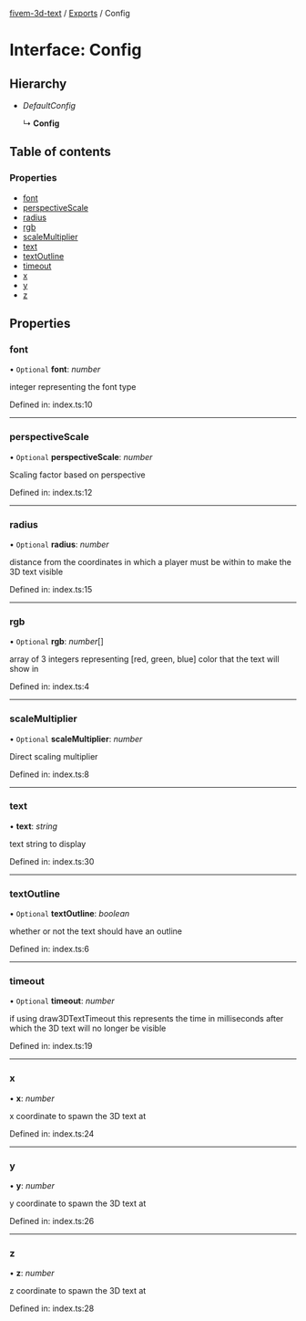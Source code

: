 [fivem-3d-text](../README.md) / [Exports](../modules.md) / Config

# Interface: Config

## Hierarchy

* *DefaultConfig*

  ↳ **Config**

## Table of contents

### Properties

- [font](config.md#font)
- [perspectiveScale](config.md#perspectivescale)
- [radius](config.md#radius)
- [rgb](config.md#rgb)
- [scaleMultiplier](config.md#scalemultiplier)
- [text](config.md#text)
- [textOutline](config.md#textoutline)
- [timeout](config.md#timeout)
- [x](config.md#x)
- [y](config.md#y)
- [z](config.md#z)

## Properties

### font

• `Optional` **font**: *number*

integer representing the font type

Defined in: index.ts:10

___

### perspectiveScale

• `Optional` **perspectiveScale**: *number*

Scaling factor based on perspective

Defined in: index.ts:12

___

### radius

• `Optional` **radius**: *number*

distance from the coordinates in which a player
must be within to make the 3D text visible

Defined in: index.ts:15

___

### rgb

• `Optional` **rgb**: *number*[]

array of 3 integers representing [red, green, blue] color
that the text will show in

Defined in: index.ts:4

___

### scaleMultiplier

• `Optional` **scaleMultiplier**: *number*

Direct scaling multiplier

Defined in: index.ts:8

___

### text

• **text**: *string*

text string to display

Defined in: index.ts:30

___

### textOutline

• `Optional` **textOutline**: *boolean*

whether or not the text should have an outline

Defined in: index.ts:6

___

### timeout

• `Optional` **timeout**: *number*

if using draw3DTextTimeout this represents the time
in milliseconds after which the 3D text will no longer
be visible

Defined in: index.ts:19

___

### x

• **x**: *number*

x coordinate to spawn the 3D text at

Defined in: index.ts:24

___

### y

• **y**: *number*

y coordinate to spawn the 3D text at

Defined in: index.ts:26

___

### z

• **z**: *number*

z coordinate to spawn the 3D text at

Defined in: index.ts:28
